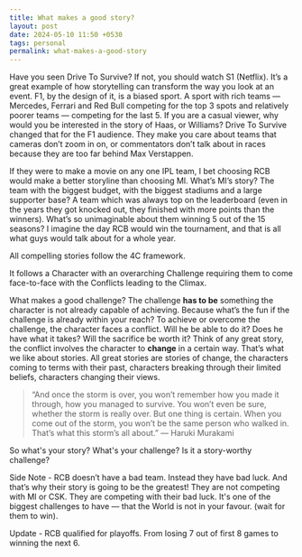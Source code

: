 ```yaml
---
title: What makes a good story?
layout: post
date: 2024-05-10 11:50 +0530
tags: personal
permalink: what-makes-a-good-story
---
```


Have you seen Drive To Survive? If not, you should watch S1 (Netflix). It’s a great example of how storytelling can transform the way you look at an event. F1, by the design of it, is a biased sport. A sport with rich teams — Mercedes, Ferrari and Red Bull competing for the top 3 spots and relatively poorer teams — competing for the last 5. If you are a casual viewer, why would you be interested in the story of Haas, or Williams? Drive To Survive changed that for the F1 audience. They make you care about teams that cameras don’t zoom in on, or commentators don’t talk about in races because they are too far behind Max Verstappen. 

If they were to make a movie on any one IPL team, I bet choosing RCB would make a better storyline than choosing MI. What’s MI’s story? The team with the biggest budget, with the biggest stadiums and a large supporter base? A team which was always top on the leaderboard (even in the years they got knocked out, they finished with more points than the winners). What’s so unimaginable about them winning 5 out of the 15 seasons? I imagine the day RCB would win the tournament, and that is all what guys would talk about for a whole year. 

All compelling stories follow the 4C framework.

It follows a Character with an overarching Challenge requiring them to come face-to-face with the Conflicts leading to the Climax. 

What makes a good challenge? The challenge **has to be** something the character is not already capable of achieving. Because what’s the fun if the challenge is already within your reach? To achieve or overcome the challenge, the character faces a conflict. Will he be able to do it? Does he have what it takes? Will the sacrifice be worth it? Think of any great story, the conflict involves the character to **change** in a certain way. That’s what we like about stories. All great stories are stories of change, the characters coming to terms with their past, characters breaking through their limited beliefs, characters changing their views. 

> “And once the storm is over, you won’t remember how you made it through, how you managed to survive. You won’t even be sure, whether the storm is really over. But one thing is certain. When you come out of the storm, you won’t be the same person who walked in. That’s what this storm’s all about.”
— Haruki Murakami

So what's your story? What's your challenge? Is it a story-worthy challenge?

Side Note - RCB doesn’t have a bad team. Instead they have bad luck. And that’s why their story is going to be the greatest! They are not competing with MI or CSK. They are competing with their bad luck. It's one of the biggest challenges to have — that the World is not in your favour. (wait for them to win).

Update - RCB qualified for playoffs. From losing 7 out of first 8 games to winning the next 6.